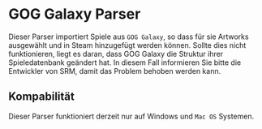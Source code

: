 # GOG Galaxy Parser

Dieser Parser importiert Spiele aus `GOG Galaxy`, so dass für sie Artworks ausgewählt und in Steam hinzugefügt werden können. Sollte dies nicht funktionieren, liegt es daran, dass GOG Galaxy die Struktur ihrer Spieledatenbank geändert hat. In diesem Fall informieren Sie bitte die Entwickler von SRM, damit das Problem behoben werden kann.

## Kompabilität

Dieser Parser funktioniert derzeit nur auf Windows und `Mac OS` Systemen.
